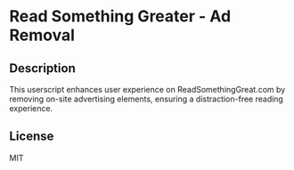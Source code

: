 # Read Something Greater - Ad Removal

## Description

This userscript enhances user experience on ReadSomethingGreat.com by removing on-site advertising elements, ensuring a distraction-free reading experience.

## License

MIT
